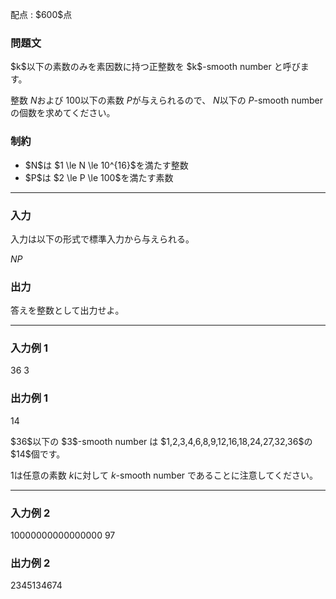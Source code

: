 
<div>

<span>

<span>

<p>
配点 : $600$点
</p>

<div>

<section>

### **問題文**

<p>
$k$以下の素数のみを素因数に持つ正整数を $k$-smooth number と呼びます。

整数 $N$および $100$以下の素数 $P$が与えられるので、 $N$以下の $P$-smooth number の個数を求めてください。
</p>

</section>

</div>

<div>

<section>

### **制約**

<ul>

<li>
$N$は $1 \le N \le 10^{16}$を満たす整数
</li>

<li>
$P$は $2 \le P \le 100$を満たす素数
</li>

</ul>

</section>

</div>

---

<div>

<div>

<section>

### **入力**

<p>
入力は以下の形式で標準入力から与えられる。
</p>

<div>

$N$$P$
</div>

</section>

</div>

<div>

<section>

### **出力**

<p>
答えを整数として出力せよ。
</p>

</section>

</div>

</div>

---

<div>

<section>

### **入力例 1**

<div>

36 3

</div>

</section>

</div>

<div>

<section>

### **出力例 1**

<div>

14

</div>

<p>
$36$以下の $3$-smooth number は $1,2,3,4,6,8,9,12,16,18,24,27,32,36$の $14$個です。

$1$は任意の素数 $k$に対して $k$-smooth number であることに注意してください。
</p>

</section>

</div>

---

<div>

<section>

### **入力例 2**

<div>

10000000000000000 97

</div>

</section>

</div>

<div>

<section>

### **出力例 2**

<div>

2345134674

</div>

</section>

</div>

</span>

</span>

</div>
